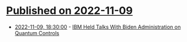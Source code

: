 # [Published on 2022-11-09](index.md)

* [2022-11-09, 18:30:00](https://slashdot.org/story/22/11/09/1745254/ibm-held-talks-with-biden-administration-on-quantum-controls?utm_source=rss1.0mainlinkanon&utm_medium=feed) - [IBM Held Talks With Biden Administration on Quantum Controls](https://slashdot.org/story/22/11/09/1745254/ibm-held-talks-with-biden-administration-on-quantum-controls?utm_source=rss1.0mainlinkanon&utm_medium=feed)
